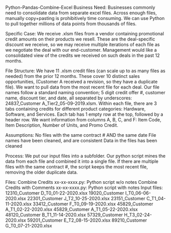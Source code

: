 Python-Pandas-Combine-Excel
Business Need:
Businesses commonly need to consolidate data from separate excel files.  Across enough files, manually copy+pasting is prohibitively time consuming.  We can use Python to pull together millions of data points from thousands of files.

Specific Case:
We receive .xlsm files from a vendor containing promotional credit amounts on their products we resell.  These are the deal-specific discount we receive, so we may receive multiple iterations of each file as we negotiate the deal with our end-customer.  Management would like a consolidated view of the credits we received on such deals in the past 12 months.

File Structure:
We have 11 .xlsm credit files (can scale up to as many files as needed) from the prior 12 months.  These cover 10 distinct sales opportunities, (Customer A received a revision, so they have a duplicate file).  We want to pull data from the most recent file for each deal.  Our file names follow a standard naming convention; 5 digit credit offer #, customer name, discount tier, and date, all separated by underscores: 24837_Customer A_Tier2_05-09-2019.xlsm.  Within each file, there are 3 tabs containing credits for different product categories: Hardware, Software, and Services.  Each tab has 1 empty row at the top, followed by a header row.  We want information from columns A, B, C, and F: Item Code, Item Description, Number of Units, and Promo Credit.

Assumptions:
No files with the same contract # AND the same date
File names have been cleaned, and are consistent
Data in the files has been cleaned

Process:
We put our input files into a subfolder.  Our python script mines the data from each file and combined it into a single file.  If there are multiple files with the same contract #, the script keeps the most recent file, removing the older duplicate data.

Files:
Combine Credits xx-xx-xxxx.py: Python script w/o notes
Combine Credits with Comments xx-xx-xxxx.py: Python script with notes
Input files:
12310_Customer D_T0_01-22-2020.xlsx
19020_Customer I_T0_06-06-2020.xlsx
22301_Customer J_T2_10-25-2020.xlsx
23151_Customer C_T1_04-11-2020.xlsx
33412_Customer F_T0_09-19-2020.xlsx
45829_Customer A_T1_02-22-2020.xlsx
45829_Customer A_T1_05-22-2020.xlsx
48120_Customer B_T1_11-14-2020.xlsx
57329_Customer H_T3_02-24-2020.xlsx
59201_Customer E_T2_08-15-2020.xlsx
89210_Customer G_T0_07-21-2020.xlsx
